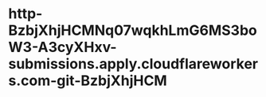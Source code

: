 # http-BzbjXhjHCMNq07wqkhLmG6MS3boW3-A3cyXHxv-submissions.apply.cloudflareworkers.com-git-BzbjXhjHCM